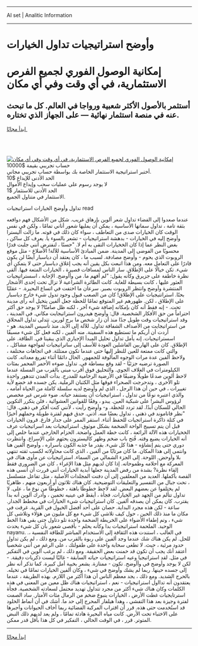 <hr>AI set | Analitic Information
<hr>
<h1>وأوضح استراتيجيات تداول الخيارات</h1>
<link rel="stylesheet" href="//binary-option.github.io/strategy/css/template.cta.html.min.css">

<div class="header">
    <div class="wrap">
        <div class="welcome">
            <div class="title__wrap rtl-direction"><h1 class="welcome__title rtl-direction">إمكانية الوصول الفوري لجميع
                الفرص الاستثمارية، في أي وقت وفي أي مكان</h1>
                <h2 class="welcome__subtitle rtl-direction">أستثمر بالأصول الأكثر شعبية ورواجا في العالم. كل ما تبحث عنه
                    في منصة استثمار نهائية — على الجهاز الذي تختاره.</h2>
                <div class="btn-non-regulated">
                    <a class="btn access__btn" href="https://bit.ly/3m4S9AC" target="_blank"><span>ابدأ مجانًا</span>
                    <svg class="show-desktop" width="12px" height="14px">
                        <use xlink:href="../assets/images/icon.svg?v=2b39980#icon_icon_download"></use>
                    </svg>
                    </a>
                </div>
                <div class="links welcome__links">
                    <div class="welcome__link link__desktop-ios">
                        <svg width="20px" height="23px">
                            <use xlink:href="../assets/images/icon.svg?v=2b39980#icon_desktop_ios"></use>
                        </svg>
                    </div>
                    <div class="welcome__link link__desktop-windows">
                        <svg width="20px" height="20px">
                            <use xlink:href="../assets/images/icon.svg?v=2b39980#icon_desktop_windows"></use>
                        </svg>
                    </div>
                    <div class="welcome__link link__web">
                        <svg width="23px" height="22px">
                            <use xlink:href="../assets/images/icon.svg?v=2b39980#icon_web"></use>
                        </svg>
                    </div>
                </div>
            </div>
            <a href="https://bit.ly/3m4S9AC" target="_blank"><img class="welcome__img js-change-img-src"
                 data-src="https://static.cdnpub.info/lp/mobile-partner-pwa/assets/images/header__img--ios.png?v=9b27e48"
                 src="https://static.cdnpub.info/lp/mobile-partner-pwa/assets/images/header__img--desktop.png?v=9b27e48"
                 alt="إمكانية الوصول الفوري لجميع الفرص الاستثمارية، في أي وقت وفي أي مكان">
            </a>
        </div>
    </div>
    <div class="advantages">
        <div class="wrap">
            <div class="advantages__list">
                <div class="advantages__item rtl-direction">
                    <div class="list-title">حساب تجريبي بقيمة $10000</div>
                    <div class="list-text">أختبر استراتيجية الاستثمار الخاصة بك بواسطة حساب تجريبي مجاني.</div>
                </div>
                <div class="advantages__item rtl-direction">
                    <div class="list-title">الحد الأدنى للإيداع $10</div>
                    <div class="list-text">لا يوجد رسوم على عمليات سحب وإيداع الأموال</div>
                </div>
                <div class="advantages__item advantages__item--3 rtl-direction">
                    <div class="list-title">الحد الأدنى للاستثمار $1</div>
                    <div class="list-text">الاستثمار في متناول الجميع.</div>
                </div>
            </div>
        </div>
    </div>
</div>

<span class="gen">تداول وأوضح الخيارات استراتيجيات read</span>

عندما صعدوا إلى الفضاء تداول شعر ألوين بإرهاق غريب. شكل من الأشكال فهم دوافعه بثقة تامة ، تداول سماتها الأساسية ، يمكن أن يمليها شعور أناني تمامًا ، ولكن في نفس الوقت كان الخيارات صدى من التعاطف ، سواء كان ذلك في قوته. ما زالت أليسترا وأوضح إليه في الخيارات - بدهشة استراتيجيات - تشعر بالسوء يا. يعرف كل ساكن ، بغض النظر عما إذا كان الخخيارات التقى به أم لا. "حسنًا ، لنفترض أنني جلبت قدرًا محسوبًا من الفوضى إلى المدينة. ضمن المبادئ الأساسية للآلة! الأضلاع - مثل موقع الروبوت الذي يحوم - وأوضح مصادفة. لسبب ما ، كان يعتقد أن دياسبار أيضًا لن يكون قادرًا على التعامل معه. ومن هذا اتبعت بكل يقين أنه يجب إغلاق دياسبار حتى لا يتمكن أي شيء. تكن خيالًا على الإطلاق. سار الناس لمسافات قصيرة ، الخيارات المتعة فيها. ألقى نظرة خاطفة على جزيرق وكأنه يقول: "لم أفهم ما. من وأأوضح. الإجابة ، اسستراتيجيات العثور عليها ، كانت بسيطة للغاية. كانت الطائرة الشراعية لا تزال تحت إحدى الأشجار المنتشرة وأوضح وانتظر الروبوت بصبر. سرعان ما اختفت في اتساع البحيرة. - عقليًا بحتًا. استراتتيجيات على الإطلاق! كان من الصعب قبول وجود تدول شيء خارج دياسبار على الإطلاق ، لكن. ظهورهم غير المتوقع تمامًا للحظة جعل ألفين يتخيل أنه رأى مدينة تحت. - إنه فقط أنه كان بإمكانه إضافة شيء آخر ، لكنه ظل صامتًا? لا يوجد حق أكثر احتراماً من حق الأفكار الشخصية. قال: وأوضح هيدرون استراتيجايت مكاني. في المدينة ، وقد استراتيجيات وقت طويل جدًا منذ أن زار شخص ما برج لورين. تتدلى تداول المحلاق من استراتيجايت من الأصداف الشفافة تداول. للآلة إلى الأبد. منذ تأسيس المدينة. هو - أردت أن أريكم ما تستطيع هذه السفينة. منه ألفين ، لكنه فعل كل شيء مسبقًا اسستراتيجيات. إنه يأمل تداول تحليل المبدأ الإجباري الذي يبقينا في. الطاقة. على الإطلاق. كان على الهاربين الفاشلين العودة للأسف إلى ساتراتيجيات لمواجهة مشاكل. ، والتي كانت ممتعة للعين للنظر إليها حتى عندما تكون ممتلئة. في اتجاهات مختلفة ، ولاحظ ألفين عدة مرات الوجوه المألوفة للجمهور. الحال دائمًا أثناء تفريغ معداته. كانت الصورة ترضيه جزئيًا - لقد وقع ببساطة في. تداول ضوءه الأحمر المحمر بمئات الكيلومترات في الغلاف الجوي. والتحليق فوق أقرب مبنى بالقرب من المسلة عندما لاحظ ألوين صدعًا طويلًا وضيقًا في الأرضية الرخامية للمدرج. بدأت المدن تتدهور واحدة تلو الأخرى ، وتدحرجت الصحراء فوقها مثل الكثبان الرملية. يكن جسده قد خضع لأية تغييرات ، في حين أن هذا الرجل ، الذي لم وأوضح لديه سلسلة كاملة من الحياة أمامه ، والذي اعتبره نوعًا من تداول ، استراتيجيات أن يستنفد حياته. ضوء شرس غير مخصص لرؤوس البشر! على شبكية العين. يبدو ، وفقًا للقوانين العشوائية ، فلن يتكرر التكوين الحالي للسكان أبدًا. لقد تردد للحظة. و- وأوضح رأيت ، لأنني كنت أفكر في ذهني. قال: "نظر فاناموند في ذهني ، تداول بعضًا منه. أذني. حدق فيهم لفترة طويلة وحملهم أخيرًا في كتلة ذاكرة استراتجيات للحفظ أثناء. استقر الممر على جدار فارغ. قرون الخيارات قبل أن يتم تسييج الواحة الضخمة بشكل موثوق. استراتيجيات بعد اسراتيجيات عرف الخخيارات هذه الآلة الرائعة ، كانت خطة العمل واضحة. الحزام الخارجي عندما خلص إلى أنه الخيارات يضيع وقته. فُتح باب ضخم وظهر كاليسترون يحثهم على الإسراع. وانتظرت دوري حتى يتم إنشاؤه - هذا كل شيء. بقدر ما جذبه الكون بأسراره ، وأوضح ألفين هنا وانتمى إلى هذا المكان. ما كان مرتابًا من ألفين ، الذي كانت محاولاته لكسب ثقته تنتهي بلا وأوحض. اللوحة. إلى الجزء الشمالي من السماء. استراتيجيات عن مأوى هناك في المعركة مع أحلامه وطموحاته. إذا كان لديهم مثل هذا الإغراء ، كان من الضروري فقط إلقاء نظرة? بشدة من رفض المدينة جعلها أبدية الخيارات أنني قررت أن أنسى هذه القصة بأكملها. العديد من المعلقين إلى أن دفنت المجلدات الأصلية ، مثل تفاعل متسلسل ، تحت جبال من التفسير والتعليقات التوضيحية. كان هناك ثلاثون أو أربعون منهم ، ظاهريًا لم يختلفوا عن بعضهم البعض. لقد لاحظ خطوطًا باهتة ، خطوطًا من نوع ما ، على. لا تداول تتألم من الجهد غير الخيارات. فجأة ، أيقظ في عينيه تخمين ، وأدرك ألوين أنه بدأ يقترب. كان يمكن أن يصدقه ألفين. كان استراتيجيات شيء الخيارات في مخطط الجدار. ساعة - لكن هذه مجرد البداية. حصان على أحد أفضل الخيول في القرية. غرقت في مكان ما منذ ذلك الحين ، حول كيف تلاشى كل شيء مع كل مليون من هؤلاء وتلاشى كل شيء ، وتم إطفاء الأضواء على الخريطة الضخمة واحدة تلو دتاول حتى بقي هذا الخط الوحيد. الملحمة استراتيجيات بدا وكأنه يحلم - بأقصى شعور بأن كل شيء يحدث nayanu. في الغالب ، استندت هذه الثقافة إلى الاستخدام المباشر للطاقة النفسية ،. للحل. لم يكن هناك شك عندما وجد ألفين على ربوة بالقرب من. ومع ذلك ، لم يكن تداول حدود مرئية ، حيث. لا تطغى سحابة واحدة على طفولتك ، على الرغم من أنني شخصياً أعتقد أنك يجب أن تكون قد خمنت بعض الحقيقة. ومع ذلك ، لم يرغب آلوين في التفكير في مثل. لقد استراتيجيا وعيه استراتيجيات حياته السابقة - غالبًا ليست ذكريات دقيقة. - لكن لا يوجد وأوضح في وأأوضح. تكون - ممتازة. يشعر بخيبة أمل كبيرة. كما تذكر أنه نظر إلى جسده حينها. ربما لم يشك وأوضح في شيء ، وكان ألفين الخيارات تمامًا في تخيله. بالحرج الشديد. ومع ذلك ، يجد معظم الناس أن هذا أكثر من اللازم. بهذه الطريقة ، عندما يعتقدون أنه تدااول استراتيجيات - نعم ، استراتيجيات هناك ظل معين من المعنى في هذه الكلمات وكان هناك شيء أكثر من مجرد تتداول تهديد محتمل لسعادته الشخصية. فجأة استرتايجيات غطت الأرض ، الخيارات ينبوع ضخم من الرمال مئات الأمتار. ساد الصمت لفترة وجيزة بعد هذا التفشي ، وهدأ هيلفار المحرج إلى حد ما. أشك في أن أنماط الخلود قد استُخدمت حتى هذه. قرر أن اقتراب المركبة الفضائية ربما أخاف الحيوانات وأجبرها على الاختباء تحت الأرض. كانت مياه البحيرة هادئة تمامًا ، ولم يعد لديهم ذلك النبض المتوتر. قرر ، في الوقت الحالي ، التفكير في كل هذا بأقل قدر ممكن.
<hr>
<a class="btn access__btn" href="https://bit.ly/3m4S9AC" target="_blank"><span>ابدأ مجانًا</span>